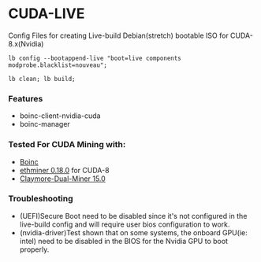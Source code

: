 # CUDA-LIVE
Config Files for creating Live-build Debian(stretch) bootable ISO for CUDA-8.x(Nvidia)

``` lb config --bootappend-live "boot=live components modprobe.blacklist=nouveau"; ```

``` lb clean; lb build; ```

### Features
* boinc-client-nvidia-cuda
* boinc-manager
### Tested For CUDA Mining with:
* [Boinc](https://boinc.berkeley.edu/)
* [ethminer 0.18.0](https://github.com/ethereum-mining/ethminer/releases/tag/v0.18.0) for CUDA-8
* [Claymore-Dual-Miner 15.0
](https://github.com/Claymore-Dual/Claymore-Dual-Miner/releases/tag/15.0)
### Troubleshooting
* (UEFI)Secure Boot need to be disabled since it's not configured in the live-build config and will require user bios configuration to work.
* (nvidia-driver)Test shown that on some systems, the onboard GPU(ie: intel) need to be disabled in the BIOS for the Nvidia GPU to boot properly.
